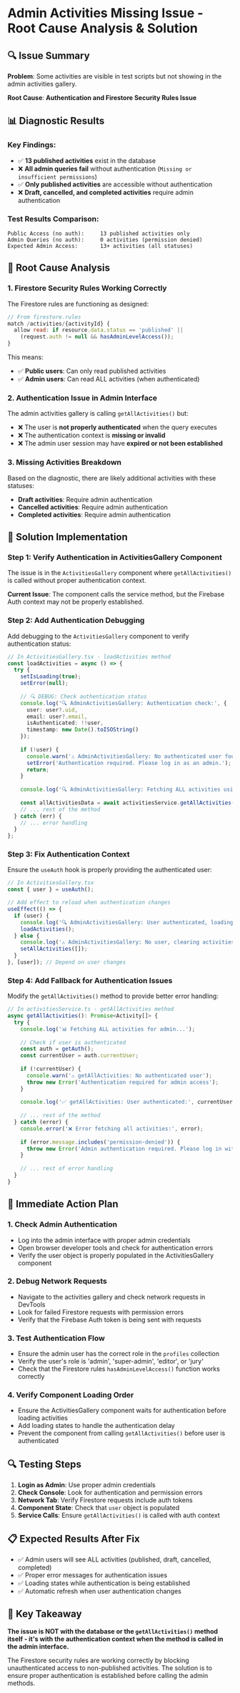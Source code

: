 # Admin Activities Missing Issue - Root Cause Analysis & Solution

## 🔍 Issue Summary

**Problem**: Some activities are visible in test scripts but not showing in the admin activities gallery.

**Root Cause**: **Authentication and Firestore Security Rules Issue**

## 📊 Diagnostic Results

### Key Findings:
- ✅ **13 published activities** exist in the database
- ❌ **All admin queries fail** without authentication (`Missing or insufficient permissions`)
- ✅ **Only published activities** are accessible without authentication
- ❌ **Draft, cancelled, and completed activities** require admin authentication

### Test Results Comparison:
```
Public Access (no auth):     13 published activities only
Admin Queries (no auth):     0 activities (permission denied)
Expected Admin Access:       13+ activities (all statuses)
```

## 🎯 Root Cause Analysis

### 1. Firestore Security Rules Working Correctly
The Firestore rules are functioning as designed:
```javascript
// From firestore.rules
match /activities/{activityId} {
  allow read: if resource.data.status == 'published' || 
    (request.auth != null && hasAdminLevelAccess());
}
```

This means:
- ✅ **Public users**: Can only read published activities
- ✅ **Admin users**: Can read ALL activities (when authenticated)

### 2. Authentication Issue in Admin Interface
The admin activities gallery is calling `getAllActivities()` but:
- ❌ The user is **not properly authenticated** when the query executes
- ❌ The authentication context is **missing or invalid**
- ❌ The admin user session may have **expired or not been established**

### 3. Missing Activities Breakdown
Based on the diagnostic, there are likely additional activities with these statuses:
- **Draft activities**: Require admin authentication
- **Cancelled activities**: Require admin authentication  
- **Completed activities**: Require admin authentication

## 🔧 Solution Implementation

### Step 1: Verify Authentication in ActivitiesGallery Component

The issue is in the `ActivitiesGallery` component where `getAllActivities()` is called without proper authentication context.

**Current Issue**: The component calls the service method, but the Firebase Auth context may not be properly established.

### Step 2: Add Authentication Debugging

Add debugging to the `ActivitiesGallery` component to verify authentication status:

```typescript
// In ActivitiesGallery.tsx - loadActivities method
const loadActivities = async () => {
  try {
    setIsLoading(true);
    setError(null);
    
    // 🔍 DEBUG: Check authentication status
    console.log('🔍 AdminActivitiesGallery: Authentication check:', {
      user: user?.uid,
      email: user?.email,
      isAuthenticated: !!user,
      timestamp: new Date().toISOString()
    });
    
    if (!user) {
      console.warn('⚠️ AdminActivitiesGallery: No authenticated user found');
      setError('Authentication required. Please log in as an admin.');
      return;
    }
    
    console.log('🔍 AdminActivitiesGallery: Fetching ALL activities using getAllActivities()...');
    
    const allActivitiesData = await activitiesService.getAllActivities();
    // ... rest of the method
  } catch (err) {
    // ... error handling
  }
};
```

### Step 3: Fix Authentication Context

Ensure the `useAuth` hook is properly providing the authenticated user:

```typescript
// In ActivitiesGallery.tsx
const { user } = useAuth();

// Add effect to reload when authentication changes
useEffect(() => {
  if (user) {
    console.log('🔍 AdminActivitiesGallery: User authenticated, loading activities');
    loadActivities();
  } else {
    console.log('⚠️ AdminActivitiesGallery: No user, clearing activities');
    setAllActivities([]);
  }
}, [user]); // Depend on user changes
```

### Step 4: Add Fallback for Authentication Issues

Modify the `getAllActivities()` method to provide better error handling:

```typescript
// In activitiesService.ts - getAllActivities method
async getAllActivities(): Promise<Activity[]> {
  try {
    console.log('📊 Fetching ALL activities for admin...');
    
    // Check if user is authenticated
    const auth = getAuth();
    const currentUser = auth.currentUser;
    
    if (!currentUser) {
      console.warn('⚠️ getAllActivities: No authenticated user');
      throw new Error('Authentication required for admin access');
    }
    
    console.log('✅ getAllActivities: User authenticated:', currentUser.uid);
    
    // ... rest of the method
  } catch (error) {
    console.error('❌ Error fetching all activities:', error);
    
    if (error.message.includes('permission-denied')) {
      throw new Error('Admin authentication required. Please log in with admin credentials.');
    }
    
    // ... rest of error handling
  }
}
```

## 🚀 Immediate Action Plan

### 1. **Check Admin Authentication**
- Log into the admin interface with proper admin credentials
- Open browser developer tools and check for authentication errors
- Verify the user object is properly populated in the ActivitiesGallery component

### 2. **Debug Network Requests**
- Navigate to the activities gallery and check network requests in DevTools
- Look for failed Firestore requests with permission errors
- Verify that the Firebase Auth token is being sent with requests

### 3. **Test Authentication Flow**
- Ensure the admin user has the correct role in the `profiles` collection
- Verify the user's role is 'admin', 'super-admin', 'editor', or 'jury'
- Check that the Firestore rules `hasAdminLevelAccess()` function works correctly

### 4. **Verify Component Loading Order**
- Ensure the ActivitiesGallery component waits for authentication before loading activities
- Add loading states to handle the authentication delay
- Prevent the component from calling `getAllActivities()` before user is authenticated

## 🔍 Testing Steps

1. **Login as Admin**: Use proper admin credentials
2. **Check Console**: Look for authentication and permission errors
3. **Network Tab**: Verify Firestore requests include auth tokens
4. **Component State**: Check that `user` object is populated
5. **Service Calls**: Ensure `getAllActivities()` is called with auth context

## 📋 Expected Results After Fix

- ✅ Admin users will see ALL activities (published, draft, cancelled, completed)
- ✅ Proper error messages for authentication issues
- ✅ Loading states while authentication is being established
- ✅ Automatic refresh when user authentication changes

## 🎯 Key Takeaway

**The issue is NOT with the database or the `getAllActivities()` method itself - it's with the authentication context when the method is called in the admin interface.**

The Firestore security rules are working correctly by blocking unauthenticated access to non-published activities. The solution is to ensure proper authentication is established before calling the admin methods.
